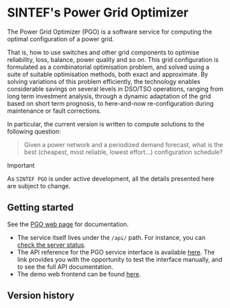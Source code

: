 # SINTEF's Power Grid Optimizer

The Power Grid Optimizer (PGO) is a software service for computing the optimal configuration of a power grid.

That is, how to use switches and other grid components to optimise reliability, loss, balance, power quality and so on.
This grid configuration is formulated as a combinatorial optimisation problem, and solved using a suite
of suitable optimisation methods, both exact and approximate. By solving variations of this problem 
efficiently, the technology enables considerable savings on several levels in DSO/TSO operations, 
ranging from long term investment analysis, through a dynamic adaptation of the grid based on short 
term prognosis, to here-and-now re-configuration during maintenance or fault corrections.

In particular, the current version is written to compute solutions to the following question:

> Given a power network and a periodized demand forecast, what is the
> best (cheapest, most reliable, lowest effort...) configuration schedule?

> [!IMPORTANT]
> As `SINTEF PGO` is under active development, all the details presented 
> here are subject to change.

## Getting started

See the [PGO web page](https://pgo.sintef.no/) for documentation.

* The service itself lives under the `/api/` path. For instance, you can [check the server status](/api/server).
* The API reference for the PGO service interface is available [here](/swagger). 
  The link provides you with the opportunity to test the interface manually, and to see the full API documentation.
* The demo web frontend can be found [here](/index_webapp.html).

## Version history

<object width="100%" height="500" type="text/plain" data="../Changelog.txt" border="0"></object>
